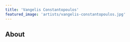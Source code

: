 ```yaml
---
title: 'Vangelis Constantopoulos'
featured_image: 'artists/vangelis-constantopoulos.jpg'
---
```


## About


